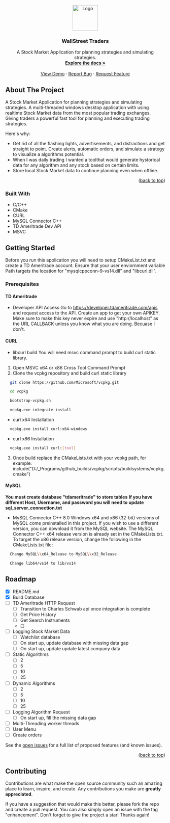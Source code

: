 <!-- PROJECT LOGO -->
<br />
<div align="center">
  <a href="https://github.com/alpha-cs/WallStreet_Traders">
    <img src="images/logo.png" alt="Logo" width="80" height="80">
  </a>

  <h3 align="center">WallStreet Traders</h3>

  <p align="center">
    A Stock Market Application for planning strategies and simulating strategies.
    <br />
    <a href="https://github.com/alpha-cs/WallStreet_Traders"><strong>Explore the docs »</strong></a>
    <br />
    <br />
    <a href="https://github.com/alpha-cs/WallStreet_Traders">View Demo</a>
    ·
    <a href="https://github.com/alpha-cs/WallStreet_Traders/issues">Report Bug</a>
    ·
    <a href="https://github.com/alpha-cs/WallStreet_Traders/issues">Request Feature</a>
  </p>
</div>


<!-- ABOUT THE PROJECT -->
## About The Project

A Stock Market Application for planning strategies and simulating strategies. A multi-threaded windows desktop application with using realtime Stock Market data from the most popular trading exchanges. Giving traders a powerful fast tool for planning and executing trading strategies. 

Here's why:
* Get rid of all the flashing lights, advertisements, and distractions and get straight to point. Create alerts, automatic orders, and simulate a strategy to visualize a algorithms potential. 
* When I was daily trading I wanted a toolthat would generate hystorical data for any algorithm and any stock based on certain limits.
* Store local Stock Market data to continue planning even when offline.

<p align="right">(<a href="#readme-top">back to top</a>)</p>

### Built With
* C/C++
* CMake
* CURL
* MySQL Connector C++
* TD Ameritrade Dev API
* MSVC

<!-- GETTING STARTED -->
## Getting Started
Before you run this application you will need to setup CMakeList.txt and create a TD Ameritrade account.
Ensure that your user enviornment variable Path targets the location for "mysqlcppconn-9-vs14.dll" and "libcurl.dll".
### Prerequisites

#### TD Ameritrade
* Developer API Access
Go to https://developer.tdameritrade.com/apis and request access to the API.
Create an app to get your own APIKEY. Make sure to make this key never expire and use "http://localhost" as the URL CALLBACK unless you know what you are doing. Becuase I don't.

#### CURL
* libcurl build
You will need msvc command prompt to build curl static library.
1. Open MSVC x64 or x86 Cross Tool Command Prompt
2. Clone the vcpkg repository and build curl static library
```sh
  git clone https://github.com/Microsoft/vcpkg.git
  ```
```sh
  cd vcpkg
  ```
```sh
  bootstrap-vcpkg.sh
  ```
```sh
  vcpkg.exe integrate install
  ```  
* curl x64 Installation  
```sh
  vcpkg.exe install curl:x64-windows
  ``` 
* curl x86 Installation
```sh
  vcpkg.exe install curl:[tool]
  ``` 
3. Once build replace the CMakeLists.txt with your vcpkg path, for example: include("D:/_Programs/github_builds/vcpkg/scripts/buildsystems/vcpkg.cmake")
  
#### MySQL
**You must create database "tdameritrade" to store tables**
**If you have different Host, Username, and password you will need to update sql_server_connection.txt**
* MySQL Connector C++ 8.0
Windows x64 and x86 (32-bit) versions of MySQL come preinstalled in this project. If you wish to use a different version, you can download it from the MySQL website.
The MySQL Connector C++ x64 release version is already set in the CMakeLists.txt. To target the x86 release version, change the following in the CMakeLists.txt file:
```sh
  Change MySQL\\x64_Release to MySQL\\x32_Release
  ``` 
```sh
  Change lib64/vs14 to lib/vs14 
  ``` 

<!-- ROADMAP -->
## Roadmap

- [x] README.md
- [x] Build Database
- [ ] TD Ameritrade HTTP Request
    - [ ] Transition to Charles Schwab api once integration is complete
    - [ ] Get Price History
    - [ ] Get Search Instruments
    - [ ] <Recommendations Welcomed>
- [ ] Logging Stock Market Data
    - [ ] Watchlist database
    - [ ] On start up, update database with missing data gap
	- [ ] On start up, update update latest company data
- [ ] Static Algorithms
    - [ ] 2
    - [ ] 5
    - [ ] 10
    - [ ] 25
- [ ] Dynamic Algorithms
    - [ ] 2
    - [ ] 5
    - [ ] 10
    - [ ] 25
- [ ] Logging Algorithm Request
    - [ ] On start up, fill the missing data gap
- [ ] Multi-Threading worker threads
- [ ] User Menu
- [ ] Create orders

See the [open issues](https://github.com/othneildrew/Best-README-Template/issues) for a full list of proposed features (and known issues).

<p align="right">(<a href="#readme-top">back to top</a>)</p>



<!-- CONTRIBUTING -->
## Contributing

Contributions are what make the open source community such an amazing place to learn, inspire, and create. Any contributions you make are **greatly appreciated**.

If you have a suggestion that would make this better, please fork the repo and create a pull request. You can also simply open an issue with the tag "enhancement".
Don't forget to give the project a star! Thanks again!
